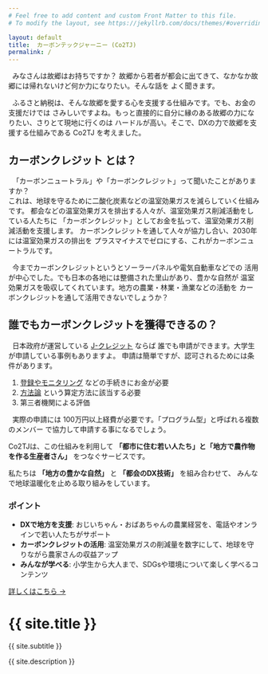 ```yaml
---
# Feel free to add content and custom Front Matter to this file.
# To modify the layout, see https://jekyllrb.com/docs/themes/#overriding-theme-defaults

layout: default
title:  カーボンテックジャーニー (Co2TJ)
permalink: /
---
```


&nbsp; みなさんは故郷はお持ちですか？
故郷から若者が都会に出てきて、なかなか故郷には帰れないけど何か力になりたい。そんな話を
よく聞きます。

&nbsp; ふるさと納税は、そんな故郷を愛する心を支援する仕組みです。でも、お金の支援だけでは
さみしいですよね。もっと直接的に自分に縁のある故郷の力になりたい、さりとて現地に行くのは
ハードルが高い。そこで、DXの力で故郷を支援する仕組みである Co2TJ を考えました。

## カーボンクレジット とは？

&nbsp; 「カーボンニュートラル」や「カーボンクレジット」って聞いたことがありますか？  
これは、地球を守るために二酸化炭素などの温室効果ガスを減らしていく仕組みです。
都会などの温室効果ガスを排出する人々が、温室効果ガス削減活動をしている人たちに
「カーボンクレジット」としてお金を払って、温室効果ガス削減活動を支援します。
カーボンクレジットを通して人々が協力し合い、2030年には温室効果ガスの排出を
プラスマイナスでゼロにする、これがカーボンニュートラルです。

&nbsp; 今までカーボンクレジットというとソーラーパネルや電気自動車などでの
活用が中心でした。でも日本の各地には整備された里山があり、豊かな自然が
温室効果ガスを吸収してくれています。地方の農業・林業・漁業などの活動を
カーボンクレジットを通して活用できないでしょうか？

## 誰でもカーボンクレジットを獲得できるの？

&nbsp; 日本政府が運営している [J-クレジット](https://japancredit.go.jp/) ならば
誰でも申請ができます。大学生が申請している事例もありますよ。
申請は簡単ですが、認可されるためには条件があります。
1. [登録やモニタリング](https://japancredit.go.jp/application/flow/) などの手続きにお金が必要
1. [方法論](https://japancredit.go.jp/about/methodology/) という算定方法に該当する必要
1. 第三者機関による評価

&nbsp; 実際の申請には 100万円以上経費が必要です。「プログラム型」と呼ばれる複数のメンバー
で協力して申請する事になるでしょう。




Co2TJは、この仕組みを利用して **「都市に住む若い人たち」と「地方で農作物を作る生産者さん」** をつなぐサービスです。

私たちは **「地方の豊かな自然」** と **「都会のDX技術」** を組み合わせて、
みんなで地球温暖化を止める取り組みをしています。

### ポイント

- **DXで地方を支援**: おじいちゃん・おばあちゃんの農業経営を、電話やオンラインで若い人たちがサポート
- **カーボンクレジットの活用**: 温室効果ガスの削減量を数字にして、地球を守りながら農家さんの収益アップ
- **みんなが学べる**: 小学生から大人まで、SDGsや環境について楽しく学べるコンテンツ

[詳しくはこちら →](/Co2TJ/about)





<!-- ヒーローセクション -->
<div class="hero">
  <h1>{{ site.title }}</h1>
  <p class="tagline">{{ site.subtitle }}</p>
  <p>{{ site.description }}</p>
</div>
